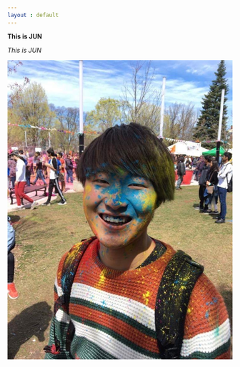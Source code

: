 ```yaml
---
layout : default
---
```


**This is JUN**

_This is JUN_

![picture](https://github.com/BioClub/BHA5/blob/master/participants/jun/image/IMG_0005.JPG)
